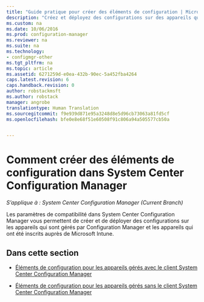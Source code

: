 ```yaml
---
title: "Guide pratique pour créer des éléments de configuration | Microsoft Docs"
description: "Créez et déployez des configurations sur des appareils qui sont à la fois gérés par System Center Configuration Manager et inscrits auprès de Microsoft Intune."
ms.custom: na
ms.date: 10/06/2016
ms.prod: configuration-manager
ms.reviewer: na
ms.suite: na
ms.technology:
- configmgr-other
ms.tgt_pltfrm: na
ms.topic: article
ms.assetid: 6271259d-e0ea-432b-90ec-5a452fba4264
caps.latest.revision: 6
caps.handback.revision: 0
author: robstackmsft
ms.author: robstack
manager: angrobe
translationtype: Human Translation
ms.sourcegitcommit: f9e939d871e95a3248d8e5d96cb73063a81fd5cf
ms.openlocfilehash: bfe0e8e68f51e60508f91c806a94a505577cb50a


---
```

# <a name="how-to-create-configuration-items-in-system-center-configuration-manager"></a>Comment créer des éléments de configuration dans System Center Configuration Manager

*S’applique à : System Center Configuration Manager (Current Branch)*

Les paramètres de compatibilité dans System Center Configuration Manager vous permettent de créer et de déployer des configurations sur les appareils qui sont gérés par Configuration Manager et les appareils qui ont été inscrits auprès de Microsoft Intune.  

## <a name="in-this-section"></a>Dans cette section  

-   [Éléments de configuration pour les appareils gérés avec le client System Center Configuration Manager](../../compliance/deploy-use/configuration-items-for-devices-managed-with-the-client.md)  

-   [Éléments de configuration pour les appareils gérés sans le client System Center Configuration Manager](../../compliance/deploy-use/configuration-items-for-devices-managed-without-the-client.md)  



<!--HONumber=Dec16_HO3-->


